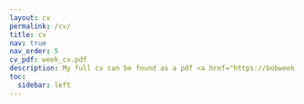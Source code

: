 ```yaml
---
layout: cv
permalink: /cv/
title: cv
nav: true
nav_order: 5
cv_pdf: week_cv.pdf
description: My full cv can be found as a pdf <a href="https://bobweek.github.io/assets/pdf/week_cv.pdf">here</a>
toc:
  sidebar: left
---
```

